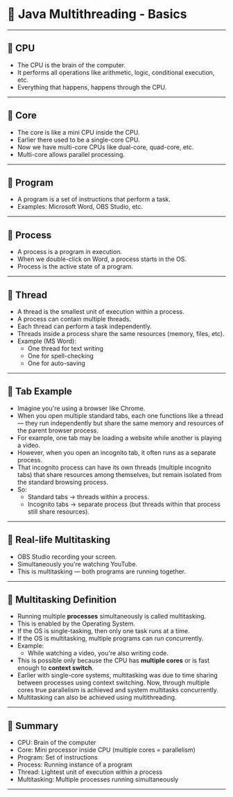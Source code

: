 # 🧵 Java Multithreading - Basics

---

## 🔹 CPU

- The CPU is the brain of the computer.
- It performs all operations like arithmetic, logic, conditional execution, etc.
- Everything that happens, happens through the CPU.

---

## 🔹 Core

- The core is like a mini CPU inside the CPU.
- Earlier there used to be a single-core CPU.
- Now we have multi-core CPUs like dual-core, quad-core, etc.
- Multi-core allows parallel processing.

---

## 🔹 Program

- A program is a set of instructions that perform a task.
- Examples: Microsoft Word, OBS Studio, etc.

---

## 🔹 Process

- A process is a program in execution.
- When we double-click on Word, a process starts in the OS.
- Process is the active state of a program.

---

## 🔹 Thread

- A thread is the smallest unit of execution within a process.
- A process can contain multiple threads.
- Each thread can perform a task independently.
- Threads inside a process share the same resources (memory, files, etc).
- Example (MS Word):
  - One thread for text writing
  - One for spell-checking
  - One for auto-saving

---

## 🔹 Tab Example

- Imagine you're using a browser like Chrome.
- When you open multiple standard tabs, each one functions like a thread — they run independently but share the same memory and resources of the parent browser process.
- For example, one tab may be loading a website while another is playing a video.
- However, when you open an incognito tab, it often runs as a separate process.
- That incognito process can have its own threads (multiple incognito tabs) that share resources among themselves, but remain isolated from the standard browsing process.
- So:
  - Standard tabs → threads within a process.
  - Incognito tabs → separate process (but threads within that process still share resources).

---

## 🔹 Real-life Multitasking

- OBS Studio recording your screen.
- Simultaneously you're watching YouTube.
- This is multitasking — both programs are running together.

---

## 🔹 Multitasking Definition

- Running multiple **processes** simultaneously is called multitasking.
- This is enabled by the Operating System.
- If the OS is single-tasking, then only one task runs at a time.
- If the OS is multitasking, multiple programs can run concurrently.
- Example:
  - While watching a video, you're also writing code.
- This is possible only because the CPU has **multiple cores** or is fast enough to **context switch**.
- Earlier with single-core systems, multitasking was due to time sharing between processes using context switching. Now, through multiple cores true parallelism is achieved and system multitasks concurrently.
- Multitasking can also be achieved using multithreading.

---

## 🔹 Summary

- CPU: Brain of the computer
- Core: Mini processor inside CPU (multiple cores = parallelism)
- Program: Set of instructions
- Process: Running instance of a program
- Thread: Lightest unit of execution within a process
- Multitasking: Multiple processes running simultaneously

---


